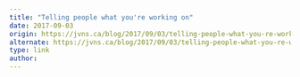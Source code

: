 ```yaml
---
title: "Telling people what you're working on"
date: 2017-09-03
origin: https://jvns.ca/blog/2017/09/03/telling-people-what-you-re-working-on/
alternate: https://jvns.ca/blog/2017/09/03/telling-people-what-you-re-working-on/
type: link
author: 
---
```


